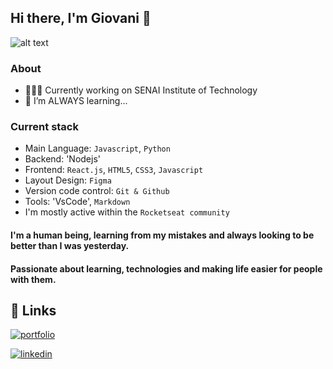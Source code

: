 ## Hi there, I'm Giovani 👋

![alt text](https://media.licdn.com/dms/image/C4D16AQGsOj4mNybRjA/profile-displaybackgroundimage-shrink_350_1400/0/1668187103702?e=1680134400&v=beta&t=yii_O9lUUp1RVqVnr_kELbZgQ7bdXyCP61ieeiwaoE0)

### About
- 🧑🏽‍💻 Currently working on SENAI Institute of Technology
- 🚀 I’m ALWAYS learning...

### Current stack
- Main Language: `Javascript`, `Python`
- Backend: 'Nodejs'
- Frontend: `React.js`, `HTML5`, `CSS3`, `Javascript`
- Layout Design: `Figma`
- Version code control: `Git & Github`
- Tools: 'VsCode', `Markdown`
- I'm mostly active within the `Rocketseat community`

#### I'm a human being, learning from my mistakes and always looking to be better than I was yesterday.

#### Passionate about learning, technologies and making life easier for people with them.

## 🔗 Links
[![portfolio](https://img.shields.io/badge/my_portfolio-000?style=for-the-badge&logo=ko-fi&logoColor=white)](https://drive.google.com/file/d/1M4Asf_qqrpB8wEciuCw6dqB4bcdam-Hl/view?usp=sharing)

[![linkedin](https://img.shields.io/badge/linkedin-0A66C2?style=for-the-badge&logo=linkedin&logoColor=white)](https://www.linkedin.com/in/giovani-costa-silva-b17b72171/)
